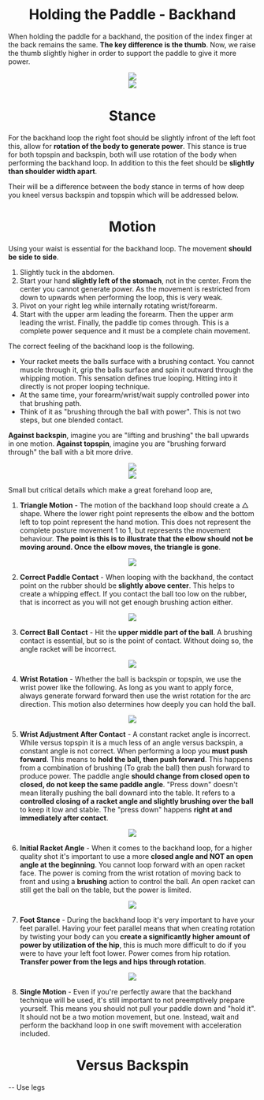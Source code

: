 <div align="center">
    <h1> Holding the Paddle - Backhand </h1>
</div>

When holding the paddle for a backhand, the position of the index finger at the back remains the same. **The key difference is the thumb**. Now, we raise the thumb slightly higher in order to support the paddle to give it more power.

<div align="center">
    <img src="./images/55.png/">
</div>

<div align="center">
    <img src="./images/56.png/">
</div>

<div align="center">
    <h1> Stance </h1>
</div>

For the backhand loop the right foot should be slightly infront of the left foot this, allow for **rotation of the body to generate power**. This stance is true for both topspin and backspin, both will use rotation of the body when performing the backhand loop. In addition to this the feet should be **slightly than shoulder width apart**.

Their will be a difference between the body stance in terms of how deep you kneel versus backspin and topspin which will be addressed below.

<div align="center">
    <h1> Motion </h1>
</div>

Using your waist is essential for the backhand loop. The movement **should be side to side**.

1. Slightly tuck in the abdomen.
2. Start your hand **slightly left of the stomach**, not in the center. From the center you cannot generate power. As the movement is restricted from down to upwards when performing the loop, this is very weak.
3. Pivot on your right leg while internally rotating wrist/forearm.
4. Start with the upper arm leading the forearm. Then the upper arm leading the wrist. Finally, the paddle tip comes through. This is a complete power sequence and it must be a complete chain movement.

The correct feeling of the backhand loop is the following.

- Your racket meets the balls surface with a brushing contact. You cannot muscle through it, grip the balls surface and spin it outward through the whipping motion. This sensation defines true looping. Hitting into it directly is not proper looping technique.
- At the same time, your forearm/wrist/wait supply controlled power into that brushing path.
- Think of it as "brushing through the ball with power". This is not two steps, but one blended contact.

**Against backspin**, imagine you are "lifting and brushing" the ball upwards in one motion.
**Against topspin**, imagine you are "brushing forward through" the ball with a bit more drive.

<div align='center'>
    <img src='images/zhang_jike_backhand_form.gif'>
</div>

<div align='center'>
    <img src='images/full_motion.gif'>
</div>

Small but critical details which make a great forehand loop are,

1. **Triangle Motion** - The motion of the backhand loop should create a △ shape. Where the lower right point represents the elbow and the bottom left to top point represent the hand motion. This does not represent the complete posture movement 1 to 1, but represents the movement behaviour. **The point is this is to illustrate that the elbow should not be moving around. Once the elbow moves, the triangle is gone**.

<div align='center'>
    <img src='images/backhand_triangle.gif'>
</div>

2. **Correct Paddle Contact** - When looping with the backhand, the contact point on the rubber should be **slightly above center**. This helps to create a whipping effect. If you contact the ball too low on the rubber, that is incorrect as you will not get enough brushing action either.

<div align='center'>
    <img src='images/backhand_contact_point.png'>
</div>

3. **Correct Ball Contact** - Hit the **upper middle part of the ball**. A brushing contact is essential, but so is the point of contact. Without doing so, the angle racket will be incorrect.

<div align='center'>
    <img src='images/backhand_contact_angle.gif'>
</div>

4. **Wrist Rotation** - Whether the ball is backspin or topspin, we use the wrist power like the following. As long as you want to apply force, always generate forward forward then use the wrist rotation for the arc direction. This motion also determines how deeply you can hold the ball.

<div align='center'>
    <img src='images/backhand_wrist_rotation_2.gif'>
</div>

5. **Wrist Adjustment After Contact** - A constant racket angle is incorrect. While versus topspin it is a much less of an angle versus backspin, a constant angle is not correct. When performing a loop you **must push forward**. This means to **hold the ball, then push forward**. This happens from a combination of brushing (To grab the ball) then push forward to produce power. The paddle angle **should change from closed open to closed, do not keep the same paddle angle**. "Press down" doesn't mean literally pushing the ball downard into the table. It refers to a **controlled closing of a racket angle and slightly brushing over the ball** to keep it low and stable. The "press down" happens **right at and immediately after contact**.

<div align='center'>
    <img src='images/backhand_wrist_rotation.gif'>
</div>

6. **Initial Racket Angle** - When it comes to the backhand loop, for a higher quality shot it's important to use a more **closed angle and NOT an open angle at the beginning**. You cannot loop forward with an open racket face. The power is coming from the wrist rotation of moving back to front and using a **brushing** action to control the ball. An open racket can still get the ball on the table, but the power is limited.

<div align="center">
    <img src='images/backhand_closed_racket_angle.png'>
</div>

7. **Foot Stance** - During the backhand loop it's very important to have your feet parallel. Having your feet parallel means that when creating rotation by twisting your body can you **create a significantly higher amount of power by utilization of the hip**, this is much more difficult to do if you were to have your left foot lower. Power comes from hip rotation. **Transfer power from the legs and hips through rotation**.

<div align='center'>
    <img src='./images/backhand_foot_stance.png'/>
</div>

8. **Single Motion** - Even if you're perfectly aware that the backhand technique will be used, it's still important to not preemptively prepare yourself. This means you should not pull your paddle down and "hold it". It should not be a two motion movement, but one. Instead, wait and perform the backhand loop in one swift movement with acceleration included.

<div align="center">
    <h1> Versus Backspin </h1>
</div>

-- Use legs
